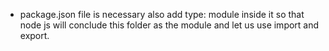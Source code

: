 - package.json file is necessary also add type: module inside it so that node js will conclude this folder as the module and
    let us use import and export.